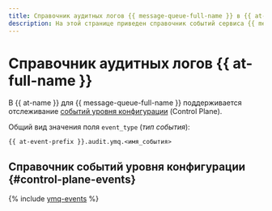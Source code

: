 ```yaml
---
title: Справочник аудитных логов {{ message-queue-full-name }} в {{ at-full-name }}
description: На этой странице приведен справочник событий сервиса {{ message-queue-name }}, отслеживаемых в {{ at-name }}.
---
```


# Справочник аудитных логов {{ at-full-name }}

В {{ at-name }} для {{ message-queue-full-name }} поддерживается отслеживание [событий уровня конфигурации](../audit-trails/concepts/format.md) (Control Plane).

Общий вид значения поля `event_type` (_тип события_):

```text
{{ at-event-prefix }}.audit.ymq.<имя_события>
```

## Справочник событий уровня конфигурации {#control-plane-events}

{% include [ymq-events](../_includes/audit-trails/events/ymq-events.md) %}